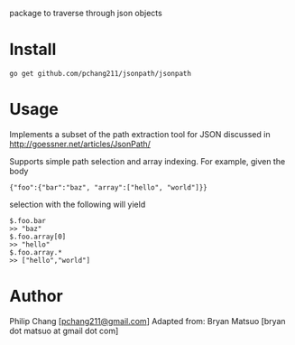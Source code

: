 package to traverse through json objects 

Install
=======

    go get github.com/pchang211/jsonpath/jsonpath

Usage
======

Implements a subset of the path extraction tool for JSON discussed in http://goessner.net/articles/JsonPath/

Supports simple path selection and array indexing. For example, given the body

```
{"foo":{"bar":"baz", "array":["hello", "world"]}}
```

selection with the following will yield

```
$.foo.bar
>> "baz"
$.foo.array[0]
>> "hello"
$.foo.array.*
>> ["hello","world"]
```

Author
======

Philip Chang [pchang211@gmail.com]
Adapted from: 
Bryan Matsuo [bryan dot matsuo at gmail dot com]

